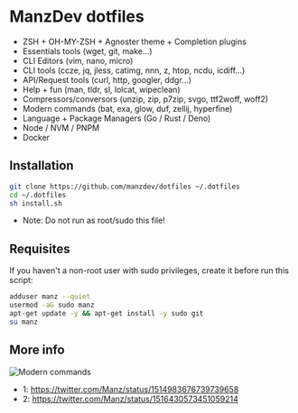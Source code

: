 # ManzDev dotfiles

- ZSH + OH-MY-ZSH + Agnoster theme + Completion plugins
- Essentials tools (wget, git, make...)
- CLI Editors (vim, nano, micro)
- CLI tools (ccze, jq, jless, catimg, nnn, z, htop, ncdu, icdiff...)
- API/Request tools (curl, http, googler, ddgr...)
- Help + fun (man, tldr, sl, lolcat, wipeclean)
- Compressors/conversors (unzip, zip, p7zip, svgo, ttf2woff, woff2)
- Modern commands (bat, exa, glow, duf, zellij, hyperfine)
- Language + Package Managers (Go / Rust / Deno)
- Node / NVM / PNPM
- Docker

## Installation

```bash
git clone https://github.com/manzdev/dotfiles ~/.dotfiles
cd ~/.dotfiles
sh install.sh
```

* Note: Do not run as root/sudo this file!

## Requisites

If you haven't a non-root user with sudo privileges, create it before run this script:

```bash
adduser manz --quiet
usermod -aG sudo manz
apt-get update -y && apt-get install -y sudo git
su manz
```

## More info

![Modern commands](https://pbs.twimg.com/media/FQZHmm5aIAkTXEw?format=jpg&name=small)

- 1: https://twitter.com/Manz/status/1514983676739739658
- 2: https://twitter.com/Manz/status/1516430573451059214

